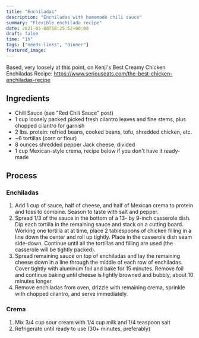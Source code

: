 ```yaml
---
title: "Enchiladas"
description: "Enchiladas with homemade chili sauce"
summary: "Flexible enchilada recipe"
date: 2021-05-08T18:25:52+00:00
draft: false
time: "1h"
tags: ["needs-links", "dinner"]
featured_image: 
---
```


Based, very loosely at this point, on Kenji's Best Creamy Chicken Enchiladas Recipe: https://www.seriouseats.com/the-best-chicken-enchiladas-recipe

## Ingredients

- Chili Sauce (see "Red Chili Sauce" post)
- 1 cup loosely packed picked fresh cilantro leaves and fine stems, plus chopped cilantro for garnish
- 2 lbs. protein: refried beans, cooked beans, tofu, shredded chicken, etc.
- ~6 tortillas (corn or flour)
- 8 ounces shredded pepper Jack cheese, divided
- 1 cup Mexican-style crema, recipe below if you don't have it ready-made

## Process

### Enchiladas

1. Add 1 cup of sauce, half of cheese, and half of Mexican crema to protein and toss to combine. Season to taste with salt and pepper.
1. Spread 1/3 of the sauce in the bottom of a 13- by 9-inch casserole dish. Dip each tortilla in the remaining sauce and stack on a cutting board. Working one tortilla at at time, place 2 tablespoons of chicken filling in a line down the center and roll up tightly. Place in the casserole dish seam side-down. Continue until all the tortillas and filling are used (the casserole will be tightly packed).
1. Spread remaining sauce on top of enchiladas and lay the remaining cheese down in a line through the middle of each row of enchiladas. Cover tightly with aluminum foil and bake for 15 minutes. Remove foil and continue baking until cheese is lightly browned and bubbly, about 10 minutes longer.
1. Remove enchiladas from oven, drizzle with remaining crema, sprinkle with chopped cilantro, and serve immediately.

### Crema

1. Mix 3/4 cup sour cream with 1/4 cup milk and 1/4 teaspoon salt
1. Refrigerate until ready to use (30+ minutes, preferably)
